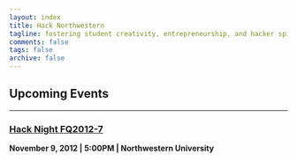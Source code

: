 ```yaml
---
layout: index
title: Hack Northwestern
tagline: fostering student creativity, entrepreneurship, and hacker spirit
comments: false
tags: false
archive: false
---
```


## Upcoming Events

---

### [Hack Night FQ2012-7](http://www.facebook.com/events/339971309433804/)

**November 9, 2012 | 5:00PM | Northwestern University**